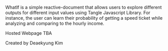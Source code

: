 WhatIf is a simple reactive-document that allows users to explore different outputs for different input values using Tangle Javascript Library. For instance, the user can learn their probability of getting a speed ticket while analyzing and comparing to the hourly income. 

Hosted Webpage
TBA

Created by
Deaekyung Kim
